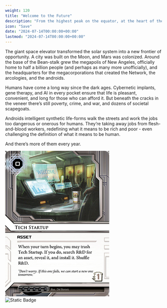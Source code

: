 ```yaml
---
weight: 120
title: "Welcome to the Future"
description: "From the highest peak on the equator, at the heart of the greatest and worst city Earth has ever known, a nanolattice weave of carbon fibers stretches to the heavens: the Beanstalk."
icon: "Save"
date: "2024-07-14T00:00:00+00:00"
lastmod: "2024-07-14T00:00:00+00:00"
---
```

The giant space elevator transformed the solar system into a new frontier of opportunity. A city was built on the Moon, and Mars was colonized. Around the base of the Bean-stalk grew the megapolis of New Angeles, officially home to half a billion people (and perhaps as many more unofficially), and the headquarters for the megacorporations that created the Network, the arcologies, and the androids.

Humans have come a long way since the dark ages. Cybernetic implants, gene therapy, and AI in every pocket ensure that life is pleasant, convenient, and long for those who can afford it. But beneath the cracks in the veneer there’s still poverty, crime, and war, and dozens of societal scapegoats.

Androids intelligent synthetic life-forms walk the streets and work the jobs too dangerous or onerous for humans. They’re taking away jobs from flesh-and-blood workers, redefining what it means to be rich and poor - even challenging the definition of what it means to be human.

And there’s more of them every year.  

[![card](https://raw.githubusercontent.com/ArchivesServer/archivesserver.github.io/main/assets/cards/08020-AS.jpg)](https://nrdb.reteki.fun/en/card/08020)  
![Static Badge](https://custom-icon-badges.demolab.com/badge/Netrunner_Array-Archives_Server-blue?style=flat&logo=cpu)
